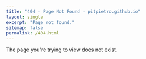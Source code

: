 ```yaml
---
title: "404 - Page Not Found - pitpietro.github.io"
layout: single
excerpt: "Page not found."
sitemap: false
permalink: /404.html
---
```


The page you're trying to view does not exist.
<script type="text/javascript">
    var GOOG_FIXURL_LANG = 'en';
    var GOOG_FIXURL_SITE = '{{ site.url }}';
</script>
<script type="text/javascript">
    src="//linkhelp.clients.google.com/tbproxy/lh/wm/fixurl.js"
</script>